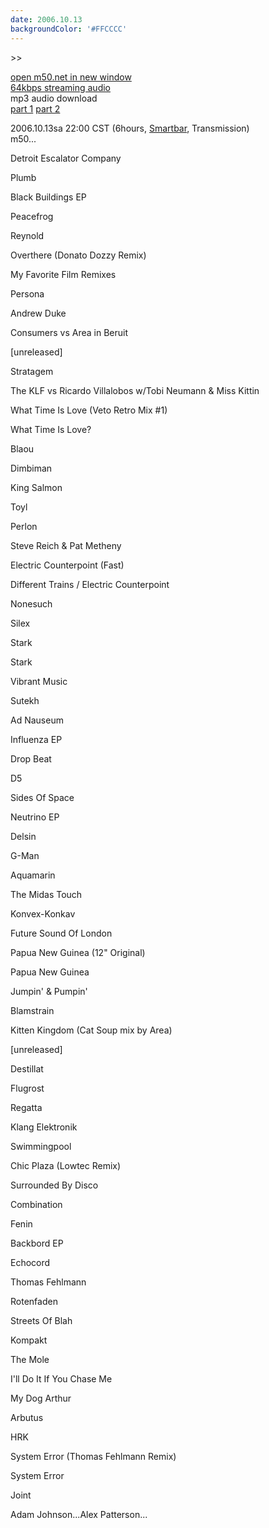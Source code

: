 ```yaml
---
date: 2006.10.13
backgroundColor: '#FFCCCC'
---
```


\>>

[open m50.net in new window  
](http://m50.net/)[64kbps streaming audio](http://m50.net/streamed/2006.10.13\(64\).ra)  
mp3 audio download  
[part 1](http://m50.net/streamed/2006.10.13pt1\(64\).mp3) [part 2](http://m50.net/streamed/2006.10.13pt2\(64\).mp3)

2006.10.13sa 22:00 CST (6hours, [Smartbar](http://www.smartbarchicago.com/), Transmission)  
m50...  

Detroit Escalator Company

Plumb

Black Buildings EP

Peacefrog

Reynold

Overthere (Donato Dozzy Remix)

My Favorite Film Remixes

Persona

Andrew Duke

Consumers vs Area in Beruit

\[unreleased\]

Stratagem

The KLF vs Ricardo Villalobos w/Tobi Neumann & Miss Kittin

What Time Is Love (Veto Retro Mix #1)

What Time Is Love?

Blaou

Dimbiman

King Salmon

Toyl

Perlon

Steve Reich & Pat Metheny

Electric Counterpoint (Fast)

Different Trains / Electric Counterpoint

Nonesuch

Silex

Stark

Stark

Vibrant Music

Sutekh

Ad Nauseum

Influenza EP

Drop Beat

D5

Sides Of Space

Neutrino EP

Delsin

G-Man

Aquamarin

The Midas Touch

Konvex-Konkav

Future Sound Of London

Papua New Guinea (12" Original)

Papua New Guinea

Jumpin' & Pumpin'

Blamstrain

Kitten Kingdom (Cat Soup mix by Area)

\[unreleased\]

Destillat

Flugrost

Regatta

Klang Elektronik

Swimmingpool

Chic Plaza (Lowtec Remix)

Surrounded By Disco

Combination

Fenin

Backbord EP

Echocord

Thomas Fehlmann

Rotenfaden

Streets Of Blah

Kompakt

The Mole

I'll Do It If You Chase Me

My Dog Arthur

Arbutus

HRK

System Error (Thomas Fehlmann Remix)

System Error

Joint

Adam Johnson...Alex Patterson...